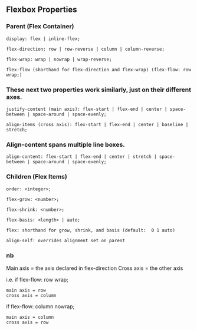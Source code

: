 ## Flexbox Properties

### Parent (Flex Container)
    display: flex | inline-flex;

    flex-direction: row | row-reverse | column | column-reverse;

    flex-wrap: wrap | nowrap | wrap-reverse;

    flex-flow (shorthand for flex-direction and flex-wrap) (flex-flow: row wrap;)


### These next two properties work similarly, just on their different axes. 

	justify-content (main axis): flex-start | flex-end | center | space-between | space-around | space-evenly;

	align-items (cross axis): flex-start | flex-end | center | baseline | stretch;


### Align-content spans multiple line boxes. 
	
	align-content: flex-start | flex-end | center | stretch | space-between | space-around | space-evenly;



### Children (Flex Items)
	order: <integer>;

	flex-grow: <number>; 

	flex-shrink: <number>; 

	flex-basis: <length> | auto;

	flex: shorthand for grow, shrink, and basis (default:  0 1 auto)
	
	align-self: overrides alignment set on parent


### nb
 Main axis = the axis declared in flex-direction
 Cross axis = the other axis

i.e. if flex-flow: row wrap;  

    main axis = row
    cross axis = column

if flex-flow: column nowrap;

    main axis = column
    cross axis = row